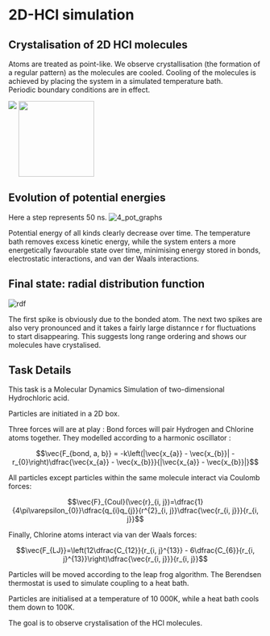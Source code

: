 # 2D-HCl simulation

## Crystalisation of 2D HCl molecules
Atoms are treated as point-like. We observe crystallisation (the formation of a regular pattern) as the molecules are cooled. Cooling of the molecules is achieved by placing the system in a simulated temperature bath.  
Periodic boundary conditions are in effect.


<p float="left">
  <img src="https://user-images.githubusercontent.com/64332150/223279770-517bf702-da41-4f83-bc38-073e1a26a440.gif">
  <img align = "top" src="https://user-images.githubusercontent.com/64332150/223276367-50ad6ff6-a059-4837-a1b4-401f18b40504.jpg" width="150">
</p>



## Evolution of potential energies
Here a step represents 50 ns.
![4_pot_graphs](https://user-images.githubusercontent.com/64332150/223277696-e8acd356-1a62-4f3a-b991-4796e1a00563.png)

Potential energy of all kinds clearly decrease over time. The temperature bath removes excess kinetic energy, while the system enters a more energetically favourable state over time, minimising energy stored in bonds, electrostatic interactions, and van der Waals interactions.

## Final state: radial distribution function
![rdf](https://user-images.githubusercontent.com/64332150/223277915-08ffbd4b-351d-4faf-afbf-8b0242165d73.png)

The first spike is obviously due to the bonded atom. The next two spikes are also very pronounced and it takes a fairly large distannce r for fluctuations to start disappearing. This suggests long range ordering and shows our molecules have crystalised.

## Task Details
This task is a Molecular Dynamics Simulation of two-dimensional Hydrochloric acid.

Particles are initiated in a 2D box.

Three forces will are at play :
Bond forces will pair Hydrogen and Chlorine atoms together. They modelled according to a harmonic oscillator :

$$\vec{F_{bond, a, b}} = -k\left(|\vec{x_{a}} - \vec{x_{b}}| - r_{0}\right)\dfrac{\vec{x_{a}} - \vec{x_{b}}}{|\vec{x_{a}} - \vec{x_{b}}|}$$

All particles except particles within the same molecule interact via Coulomb forces:

$$\vec{F}_{Coul}(\vec{r}_{i, j})=\dfrac{1}{4\pi\varepsilon_{0}}\dfrac{q_{i}q_{j}}{r^{2}_{i, j}}\dfrac{\vec{r_{i, j}}}{r_{i, j}}$$

Finally, Chlorine atoms interact via van der Waals forces:

$$\vec{F_{LJ}}=\left(12\dfrac{C_{12}}{r_{i, j}^{13}} - 6\dfrac{C_{6}}{r_{i, j}^{13}}\right)\dfrac{\vec{r_{i, j}}}{r_{i, j}}$$

Particles will be moved according to the leap frog algorithm.
The Berendsen thermostat is used to simulate coupling to a heat bath.

Particles are initialised at a temperature of 10 000K, while a heat bath cools them down to 100K.

The goal is to observe crystalisation of the HCl molecules.

